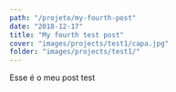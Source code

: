 ```yaml
---
path: "/projeto/my-fourth-post"
date: "2018-12-17"
title: "My fourth test post"
cover: "images/projects/test1/capa.jpg"
folder: "images/projects/test1/"
---
```


Esse é o meu post test